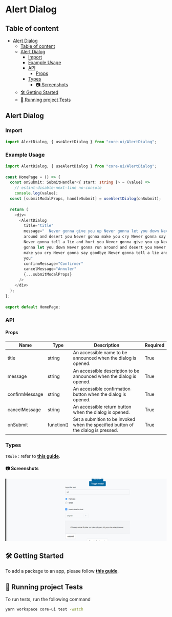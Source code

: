 <!-- Alert Dialog -->

# Alert Dialog

<!-- Table of content -->

## Table of content

- [Alert Dialog](#alert-dialog)
  - [Table of content](#table-of-content)
  - [Alert Dialog](#alert-dialog-1)
    - [Import](#import)
    - [Example Usage](#example-usage)
    - [API](#api)
      - [Props](#props)
    - [Types](#types)
      - [:camera: Screenshots](#camera-screenshots)
  - [:hammer_and_wrench: Getting Started](#hammer_and_wrench-getting-started)
  - [:microscope: Running project Tests](#microscope-running-project-tests)

<!-- AlertDialog -->

## Alert Dialog

<!-- AlertDialog-Import -->

### Import

```typescript
import AlertDialog, { useAlertDialog } from "core-ui/AlertDialog";
```

<!-- AlertDialog-Usage -->

### Example Usage

```typescript
import AlertDialog, { useAlertDialog } from "core-ui/AlertDialog";

const HomePage = () => {
  const onSubmit: SubmitHandler<{ start: string }> = (value) =>
    // eslint-disable-next-line no-console
    console.log(value);
  const [submitModalProps, handleSubmit] = useAlertDialog(onSubmit);

  return (
    <div>
      <AlertDialog
        title="title"
        message="  Never gonna give you up Never gonna let you down Never gonna run
        around and desert you Never gonna make you cry Never gonna say goodbye
        Never gonna tell a lie and hurt you Never gonna give you up Never
        gonna let you down Never gonna run around and desert you Never gonna
        make you cry Never gonna say goodbye Never gonna tell a lie and hurt
        you"
        confirmMessage="Confirmer"
        cancelMessage="Annuler"
        {...submitModalProps}
      />
    </div>
  );
};

export default HomePage;
```

<!-- AlertDialog-API -->

### API

<!-- AlertDialog-Props -->

#### Props

| Name           | Type       | Description                                                                       | Required |
| -------------- | ---------- | --------------------------------------------------------------------------------- | -------- |
| title          | string     | An accessible name to be announced when the dialog is opened.                     | True     |
| message        | string     | An accessible description to be announced when the dialog is opened.              | True     |
| confirmMessage | string     | An accessible confirmation button when the dialog is opened.                      | True     |
| cancelMessage  | string     | An accessible return button when the dialog is opened.                            | True     |
| onSubmit       | function() | Set a submition to be invoked when the specified button of the dialog is pressed. | True     |

<!--  AlertDialogProps-Types -->

### Types

`TRule` : refer to <a href='../../../node/field-validator/README.md'>**this guide**</a>.

<!-- AlertDialog-Screenshots -->

#### :camera: Screenshots

<div  align="center">

<img src="../../../../readme-assets/AlertDialog.gif" alt="screenshot" />

</div>

<!--  Getting Started -->

## :hammer_and_wrench: Getting Started

To add a package to an app, please follow <a href='../../../readme-assets/add-package.md'>**this guide**</a>.

<!--  Running project Tests -->

## :microscope: Running project Tests

To run tests, run the following command

```bash
yarn workspace core-ui test -watch
```
